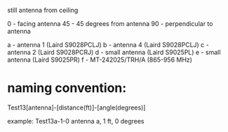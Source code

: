 still antenna from ceiling

0 - facing antenna
45 - 45 degrees from antenna
90 - perpendicular to antenna

a - antenna 1 (Laird S9028PCLJ)
b - antenna 4 (Laird S9028PCLJ)
c - antenna 2 (Laird S9028PCRJ)
d - small antenna (Laird S9025PL)
e - small antenna (Laird S9025PR)
f - MT-242025/TRH/A (865-956 MHz)

# naming convention:
Test13[antenna]-[distance(ft)]-[angle(degrees)]

example:
Test13a-1-0
antenna a, 1 ft, 0 degrees



